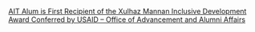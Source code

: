 [AIT Alum is First Recipient of the Xulhaz Mannan Inclusive Development Award Conferred by USAID – Office of Advancement and Alumni Affairs](https://qi.tc/qi/118293)